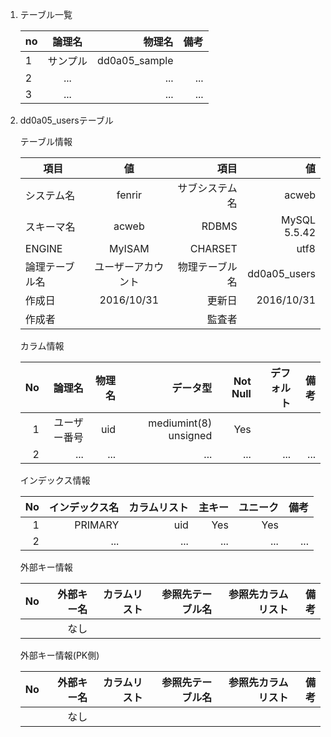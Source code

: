 
1. テーブル一覧

	| no  |      論理名      |  物理名 |  備考 |
	|-----|:----------------:|--------:|------:|
	| 1   |   サンプル |  dd0a05_sample  |  |
	| 2   |   ...    |   ...  |...|
	| 3   |     ...  |   ...  |...|


2. dd0a05_usersテーブル

	テーブル情報	
	
	| 項目  |  値          | 項目  | 値  |
	|-----|:----------------:|--------:|------:|
	|システム名|	fenrir|	サブシステム名|	acweb	|
	|スキーマ名|	acweb|RDBMS|	MySQL 5.5.42	|		
	|ENGINE	|	MyISAM	|CHARSET|utf8	|		
	|論理テーブル名|ユーザーアカウント|物理テーブル名|dd0a05_users	|
	|作成日|	2016/10/31|更新日|2016/10/31	|	
	|作成者|	|監査者	|		|		
		
		
	
	カラム情報
	
	|No	|論理名|	物理名|	データ型|	Not Null|	デフォルト|	備考|
	|--------:|--------:|--------:|--------:|--------:|--------:|--------:|
	|1	|ユーザー番号|uid	|	mediumint(8) unsigned|	Yes|	|	|
	|2	|...|	...|...	|...	|...	|	...|
	
	インデックス情報
	
	|No	|インデックス名|	カラムリスト|	主キー|	ユニーク|	備考|
	|--------:|--------:|--------:|--------:|--------:|--------:|
	|1	|PRIMARY|uid	|	Yes|	Yes|	|
	|2	|...|...	|	...|	...|	...|
	
	外部キー情報
	
	|No	|外部キー名|	カラムリスト|	参照先テーブル名|	参照先カラムリスト|	備考|
	|--------:|--------:|--------:|--------:|--------:|--------:|
	|	|なし|	|	|	|	|	
	
	外部キー情報(PK側)
	
	|No	|外部キー名|	カラムリスト|	参照先テーブル名|	参照先カラムリスト|	備考|
	|--------:|--------:|--------:|--------:|--------:|--------:|
	|	|なし|	|	|	|	|	
					

